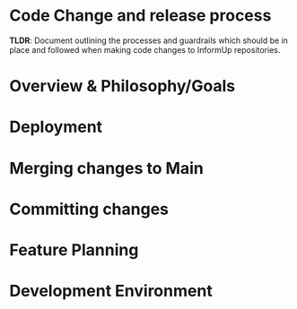# Code Change and release process
**TLDR**: Document outlining the processes and guardrails which should be in place and followed when making code changes to InformUp repositories. 

# Overview & Philosophy/Goals


# Deployment
# Merging changes to Main
# Committing changes
# Feature Planning
# Development Environment
